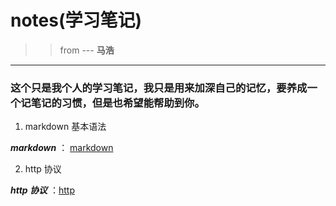 # notes(学习笔记)

>> from --- **马浩**

***

### 这个只是我个人的学习笔记，我只是用来加深自己的记忆，要养成一个**记笔记**的习惯，但是也希望能帮助到你。

1. markdown 基本语法

***markdown*** ： [markdown](/笔记/1.markdown/markdown.md/ " markdown 基本语法")

2. http 协议

***http 协议*** ：[http](/2.http/http.md/ "http 协议")